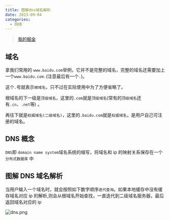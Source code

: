 ```yaml
---
title: 图解dns域名解析
date: 2023-09-04
categories:
  - 网络
---
```


> [我的掘金](https://juejin.cn/user/588993961408685/posts)

## 域名

拿我们常用的 `www.baidu.com`举例，它并不是完整的域名，完整的域名还需要加上一个`www.baidu.com.`(注意最后有一个`.`)。

这个`.`号就表示`根域名`，只不过在实际使用中为了方便省略了。

根域名的下一级是`顶级域名`，这里的`.com`就是`顶级域名`(常有的`顶级域名`还有`.cn`、`.net`等) 。

再往下就是`权威域名(二级域名)`，这里的`.baidu.com`就是`权威域名`，是用户自己可注册的域名。

## DNS 概念

`DNS`即 `domain name system`域名系统的缩写，将域名和 ip 的映射关系保存在一个 `分布式数据库` 中

## 图解 DNS 域名解析

当用户输入一个域名时，就会按照如下数字顺序`迭代查询`。如果本地缓存中没有缓存域名对应 ip 的解析,则会从根域名开始查找，一直迭代到二级域名服务器，最后返回域名对应的 ip

![dns.png](https://p3-juejin.byteimg.com/tos-cn-i-k3u1fbpfcp/e65ea5eb4fc4477d826b26b4630367d4~tplv-k3u1fbpfcp-watermark.image?)
